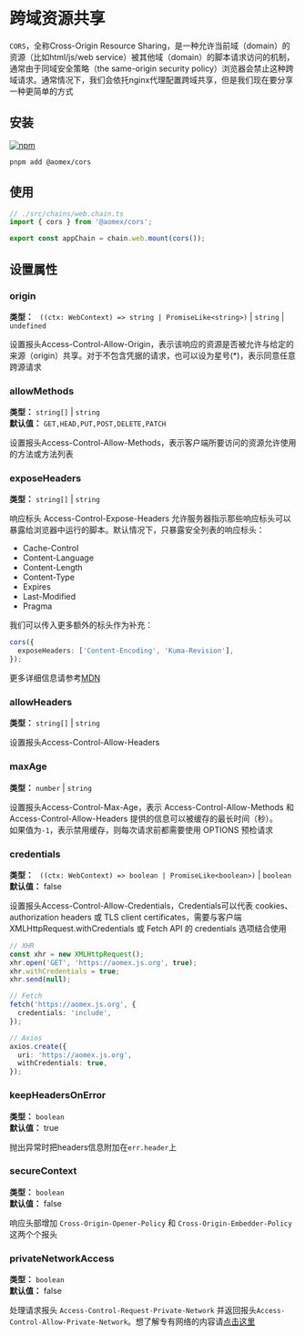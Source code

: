# 跨域资源共享

`CORS`，全称Cross-Origin Resource Sharing，是一种允许当前域（domain）的资源（比如html/js/web service）被其他域（domain）的脚本请求访问的机制，通常由于同域安全策略（the same-origin security policy）浏览器会禁止这种跨域请求。通常情况下，我们会依托nginx代理配置跨域共享，但是我们现在要分享一种更简单的方式

## 安装

[![npm](https://img.shields.io/npm/v/@aomex/cors?logo=npm&label=@aomex/cors)](https://www.npmjs.com/package/@aomex/cors)

```bash:no-line-numbers
pnpm add @aomex/cors
```

## 使用

```typescript
// ./src/chains/web.chain.ts
import { cors } from '@aomex/cors';

export const appChain = chain.web.mount(cors());
```

## 设置属性

### origin

**类型：** ` ((ctx: WebContext) => string | PromiseLike<string>)` | `string` | `undefined`<br>

设置报头Access-Control-Allow-Origin，表示该响应的资源是否被允许与给定的来源（origin）共享。对于不包含凭据的请求，也可以设为星号(\*)，表示同意任意跨源请求

### allowMethods

**类型：** `string[]` | `string`<br>
**默认值：** `GET,HEAD,PUT,POST,DELETE,PATCH`<br>

设置报头Access-Control-Allow-Methods，表示客户端所要访问的资源允许使用的方法或方法列表

### exposeHeaders

**类型：** `string[]` | `string`<br>

响应标头 Access-Control-Expose-Headers 允许服务器指示那些响应标头可以暴露给浏览器中运行的脚本。默认情况下，只暴露安全列表的响应标头：

- Cache-Control
- Content-Language
- Content-Length
- Content-Type
- Expires
- Last-Modified
- Pragma

我们可以传入更多额外的标头作为补充：

```typescript
cors({
  exposeHeaders: ['Content-Encoding', 'Kuma-Revision'],
});
```

更多详细信息请参考[MDN](https://developer.mozilla.org/zh-CN/docs/Web/HTTP/Headers/Access-Control-Expose-Headers)

### allowHeaders

**类型：** `string[]` | `string`<br>

设置报头Access-Control-Allow-Headers

### maxAge

**类型：** `number` | `string`<br>

设置报头Access-Control-Max-Age，表示 Access-Control-Allow-Methods 和 Access-Control-Allow-Headers 提供的信息可以被缓存的最长时间（秒）。 <br>
如果值为`-1`，表示禁用缓存，则每次请求前都需要使用 OPTIONS 预检请求

### credentials

**类型：** ` ((ctx: WebContext) => boolean | PromiseLike<boolean>)` | `boolean`<br>
**默认值：** false<br>

设置报头Access-Control-Allow-Credentials，Credentials可以代表 cookies、authorization headers 或 TLS client certificates，需要与客户端 XMLHttpRequest.withCredentials 或 Fetch API 的 credentials 选项结合使用

```typescript
// XHR
const xhr = new XMLHttpRequest();
xhr.open('GET', 'https://aomex.js.org', true);
xhr.withCredentials = true;
xhr.send(null);

// Fetch
fetch('https://aomex.js.org', {
  credentials: 'include',
});

// Axios
axios.create({
  uri: 'https://aomex.js.org',
  withCredentials: true,
});
```

### keepHeadersOnError

**类型：** `boolean`<br>
**默认值：** true<br>

抛出异常时把headers信息附加在`err.header`上

### secureContext

**类型：** `boolean`<br>
**默认值：** false<br>

响应头部增加 `Cross-Origin-Opener-Policy` 和 `Cross-Origin-Embedder-Policy` 这两个个报头

### privateNetworkAccess

**类型：** `boolean`<br>
**默认值：** false<br>

处理请求报头 `Access-Control-Request-Private-Network` 并返回报头`Access-Control-Allow-Private-Network`。想了解专有网络的内容请[点击这里](https://github.com/WICG/private-network-access)
